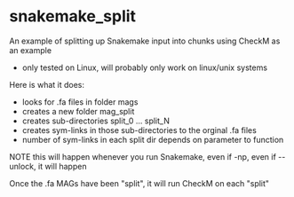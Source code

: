 # snakemake_split
An example of splitting up Snakemake input into chunks using CheckM as an example

- only tested on Linux, will probably only work on linux/unix systems

Here is what it does:

- looks for .fa files in folder mags
- creates a new folder mag_split
- creates sub-directories split_0 ... split_N
- creates sym-links in those sub-directories to the orginal .fa files
- number of sym-links in each split dir depends on parameter to function

NOTE this will happen whenever you run Snakemake, even if -np, even if --unlock, it will happen

Once the .fa MAGs have been "split", it will run CheckM on each "split"
